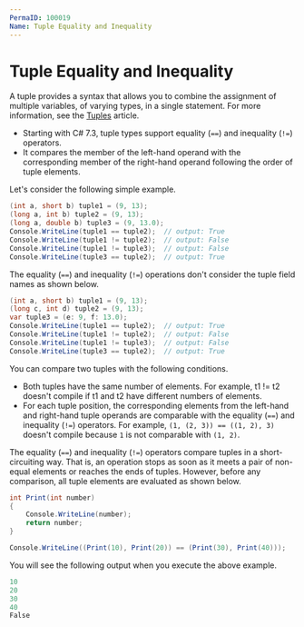 ```yaml
---
PermaID: 100019
Name: Tuple Equality and Inequality
---
```


# Tuple Equality and Inequality

A tuple provides a syntax that allows you to combine the assignment of multiple variables, of varying types, in a single statement. For more information, see the [Tuples](tuples.md) article.

 - Starting with C# 7.3, tuple types support equality (`==`) and inequality (`!=`) operators. 
 - It compares the member of the left-hand operand with the corresponding member of the right-hand operand following the order of tuple elements.

Let's consider the following simple example.

```csharp
(int a, short b) tuple1 = (9, 13);
(long a, int b) tuple2 = (9, 13);
(long a, double b) tuple3 = (9, 13.0);
Console.WriteLine(tuple1 == tuple2);  // output: True
Console.WriteLine(tuple1 != tuple2);  // output: False
Console.WriteLine(tuple1 != tuple3);  // output: False
Console.WriteLine(tuple3 == tuple2);  // output: True
```

The equality (`==`) and inequality (`!=`) operations don't consider the tuple field names as shown below.

```csharp
(int a, short b) tuple1 = (9, 13);
(long c, int d) tuple2 = (9, 13);
var tuple3 = (e: 9, f: 13.0);
Console.WriteLine(tuple1 == tuple2);  // output: True
Console.WriteLine(tuple1 != tuple2);  // output: False
Console.WriteLine(tuple1 != tuple3);  // output: False
Console.WriteLine(tuple3 == tuple2);  // output: True
```

You can compare two tuples with the following conditions.

 - Both tuples have the same number of elements. For example, t1 != t2 doesn't compile if t1 and t2 have different numbers of elements.
 - For each tuple position, the corresponding elements from the left-hand and right-hand tuple operands are comparable with the equality (`==`) and inequality (`!=`) operators. For example, `(1, (2, 3)) == ((1, 2), 3)` doesn't compile because `1` is not comparable with `(1, 2)`.

The equality (`==`) and inequality (`!=`) operators compare tuples in a short-circuiting way. That is, an operation stops as soon as it meets a pair of non-equal elements or reaches the ends of tuples. However, before any comparison, all tuple elements are evaluated as shown below.

```csharp
int Print(int number)
{
    Console.WriteLine(number);
    return number;
}

Console.WriteLine((Print(10), Print(20)) == (Print(30), Print(40)));
```

You will see the following output when you execute the above example.

```csharp
10
20
30
40
False
```

